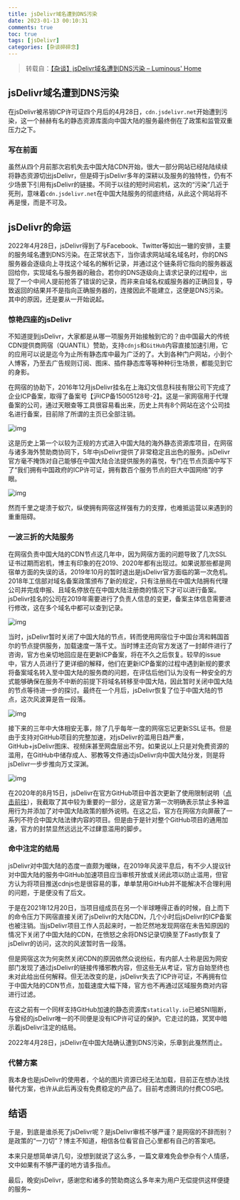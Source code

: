 ```yaml
---
title: jsDelivr域名遭到DNS污染
date: 2023-01-13 00:10:31
comments: true
toc: true
tags: [jsDelivr]
categories: [杂谈碎碎念]
---
```


> 转载自：[【杂谈】jsDelivr域名遭到DNS污染 – Luminous' Home](https://luotianyi.vc/6295.html)

## jsDelivr域名遭到DNS污染

在jsDelivr被吊销ICP许可证四个月后的4月28日，`cdn.jsdelivr.net`开始遭到污染，这一个赫赫有名的静态资源库面向中国大陆的服务最终倒在了政策和监管双重压力之下。

### 写在前面

虽然从四个月前那次宕机失去中国大陆CDN开始，很大一部分网站已经陆陆续续将静态资源切出jsDelivr，但是碍于jsDelivr多年的深耕以及服务的独特性，仍有不少场景下引用有jsDelivr的链接。不同于以往的短时间宕机，这次的“污染”几近于死刑，意味着`cdn.jsdelivr.net`在中国大陆服务的彻底终结，从此这个网站将不再是慢，而是不可及。

<!-- more -->

## jsDelivr的命运

2022年4月28日，jsDelivr得到了与Facebook、Twitter等如出一辙的安排，主要的服务域名遭到DNS污染。在正常状态下，当你请求网站域名域名时，你的DNS服务器会逐级向上寻找这个域名的解析记录，并通过这个链条将它指向的服务器返回给你，实现域名与服务器的融合。若你的DNS逐级向上请求记录的过程中，出现了一个中间人提前抢答了错误的记录，而非来自域名权威服务器的正确回复，导致返回的结果并不是指向正确服务器的，连接因此不能建立，这便是DNS污染。其中的原因，还是要从一开始说起。

### 惊艳四座的jsDelivr

不知道提到jsDelivr，大家都是从哪一项服务开始接触到它的？由中国最大的传统CDN提供商网宿（QUANTIL）赞助，支持`cdnjs`和`GitHub`内容直接加速引用，它的应用可以说是迄今为止所有静态库中最为广泛的了。大到各种门户网站，小到个人博客，乃至去广告规则订阅、图床、插件静态库等等种种衍生场景，都能见到它的身影。

在网宿的协助下，2016年12月jsDelivr挂名在上海幻文信息科技有限公司下完成了企业ICP备案，取得了备案号【沪ICP备15005128号-2】。这是一家网宿用于代理备案的公司，通过天眼查等工具很容易看出来，历史上共有8个网站在这个公司挂名进行备案，目前除了所谓的主页已全部注销。

![img](https://cdn.jsdelivr.net/gh/sxfinn/CDN/img/202212021539897.jpeg)

这是历史上第一个以较为正规的方式进入中国大陆的海外静态资源库项目，在网宿与诸多海外赞助商协同下，5年中jsDelivr提供了非常稳定且出色的服务。jsDelivr官方毫不掩饰对自己能够在中国大陆合法提供服务的喜悦，专门在节点页面中写下了“我们拥有中国政府的ICP许可证，拥有数百个服务节点的巨大中国网络”的字眼。

![img](https://cdn.jsdelivr.net/gh/sxfinn/CDN/img/202212021539557.jpeg)

然而千里之堤溃于蚁穴，纵使拥有网宿这样强有力的支撑，也难抵运营以来遇到的重重阻碍。



### 一波三折的大陆服务

在网宿负责中国大陆的CDN节点这几年中，因为网宿方面的问题导致了几次SSL证书过期而宕机，博主有印象的在2019、2020年都有出现过。如果说那些都是网宿单方面的失误的话，2019年10月的暂时退出是jsDelivr官方面临的第一次危机。2018年工信部对域名备案政策颁布了新的规定，只有注册局在中国大陆拥有代理公司并完成申报、且域名停放在在中国大陆注册商的情况下才可以进行备案。jsDelivr挂名的公司在2019年需要进行了负责人信息的变更，备案主体信息需要进行修改，这在多个域名中都可以查到记录。

![img](https://cdn.jsdelivr.net/gh/sxfinn/CDN/img/202212021539084.jpeg)

当时，jsDelivr暂时关闭了中国大陆的节点，转而使用网宿位于中国台湾和韩国首尔的节点提供服务，加载速度一落千丈。当时博主还向官方发送了一封邮件进行了咨询，官方也亲切地回应是在更新ICP备案，将在不久之后恢复。较早的issue中，官方人员进行了更详细的解释，他们在更新ICP备案的过程中遇到新规的要求将备案域名转入至中国大陆的服务商的问题，在评估后他们认为没有一种安全的方式能够确保在服务不中断的前提下将域名转移至中国大陆，因此暂时关闭中国大陆的节点等待进一步的探讨。最终在一个月后，jsDelivr恢复了位于中国大陆的节点，这次风波算是告一段落。

![img](https://cdn.jsdelivr.net/gh/sxfinn/CDN/img/202212021540338.jpeg)

接下来的三年中大体相安无事，除了几乎每年一度的网宿忘记更新SSL证书。但是由于支持对GitHub项目的完整加速，对jsDelivr的滥用日趋严重，GitHub+jsDelivr图床、视频床甚至网盘层出不穷。如果说以上只是对免费资源的滥用，在GitHub中储存成人、邪教等文件通过jsDelivr向中国大陆分发，则是将jsDelivr一步步推向万丈深渊。

![img](https://cdn.jsdelivr.net/gh/sxfinn/CDN/img/202212021540848.jpeg)

在2020年的8月15日，jsDelivr在官方GitHub项目中首次更新了使用限制说明（[点击前往](https://github.com/jsdelivr/jsdelivr/commit/47a9984457d37ca0c46904fe2bd5d827ee6fee96)），我截取了其中较为重要的一部分，这是官方第一次明确表示禁止多种滥用行为并添加了对中国大陆政策的额外说明。在这之后，官方在网宿方向屏蔽了一系列不符合中国大陆法律内容的项目。但是由于是针对整个GitHub项目的通用加速，官方的封禁显然远远比不过肆意滥用的脚步。

### 命中注定的结局

jsDelivr对中国大陆的态度一直颇为暧昧，在2019年风波平息后，有不少人提议针对中国大陆的服务中GitHub加速项目应当审核开放或关闭此项以防止滥用，但官方认为将项目推送cdnjs也是很容易的事，单单禁用GitHub并不能解决不合理利用的问题，于是便没有了后文。

于是在2021年12月20日，当项目组成员在另一个半球睡得正香的时候，自上而下的命令压力下网宿直接关闭了jsDelivr的大陆CDN，几个小时后jsDelivr的ICP备案也被注销。当jsDelivr项目工作人员起来时，一脸茫然地发现网宿在未告知原因的情况下关闭了中国大陆的CDN，在愤怒之余将DNS记录切换至了Fastly恢复了jsDelivr的访问，这次的风波暂时告一段落。

但是网宿这次为何突然关闭CDN的原因依然众说纷纭，有内部人士称是因为网安部门发现了通过jsDelivr的链接传播邪教内容，但这些无从考证，官方自始至终也未对此给出任何解释。但无法改变的是，jsDelivr失去了ICP许可证，不再拥有位于中国大陆的CDN节点，加载速度大幅下降，官方也不再通过区域服务商对内容进行过滤。

在这之前有一个同样支持GitHub加速的静态资源库`statically.io`已被SNI阻断，与曾经的jsDelivr唯一的不同便是没有ICP许可证的保护。它走过的路，冥冥中暗示着jsDelivr注定的结局。

2022年4月28日，jsDelivr在中国大陆确认遭到DNS污染，乐章到此戛然而止。

### 代替方案

我本身也是jsDelivr的使用者，个站的图片资源已经无法加载，目前正在想办法找替代方案，也许从此后再没有免费稳定的产品了。目前考虑腾讯的付费COS吧。



## 结语

于是，到底是谁杀死了jsDelivr呢？是jsDelivr审核不够严谨？是网宿的不辞而别？是政策的“一刀切”？博主不知道，相信各位看官自己心里都有自己的答案吧。

本来只是想简单讲几句，没想到就说了这么多，一篇文章难免会参杂有个人情感，文中如果有不够严谨的地方请多指点。

最后，晚安jsDelivr，感谢您和诸多的赞助商这么多年来为用户无偿提供这样便捷的服务~
